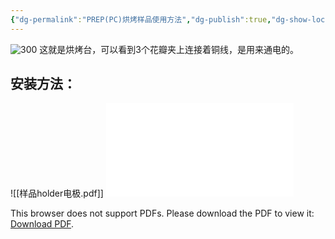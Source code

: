 ```yaml
---
{"dg-permalink":"PREP(PC)烘烤样品使用方法","dg-publish":true,"dg-show-local-graph":true,"permalink":"/PREP(PC)烘烤样品使用方法/","dgShowLocalGraph":true,"dgPassFrontmatter":true}
---
```


![300](/img/user/素材/IMG_20230407_102444.jpg)
这就是烘烤台，可以看到3个花瓣夹上连接着铜线，是用来通电的。
## 安装方法：
![[样品holder电极.pdf]]
<object data="/img/user/素材/样品holder电极.pdf" type="application/pdf" width="95%" height="700px">
    <embed src="/img/user/素材/样品holder电极.pdf">
        <p>This browser does not support PDFs. Please download the PDF to view it: <a href="/img/user/素材/样品holder电极.pdf">Download PDF</a>.</p>
    </embed>
</object>